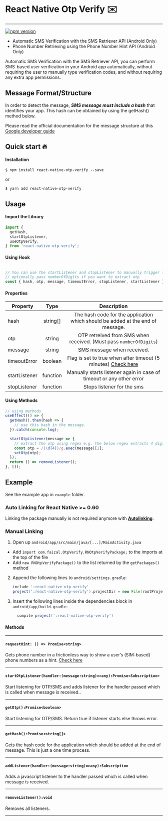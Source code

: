 # React Native Otp Verify ✉️

___
[![npm version](https://badge.fury.io/js/react-native-otp-verify.svg)](https://badge.fury.io/js/react-native-otp-verify)

- Automatic SMS Verification with the SMS Retriever API (Android Only)
- Phone Number Retrieving using the Phone Number Hint API (Android Only)

Automatic SMS Verification with the SMS Retriever API, you can perform SMS-based user verification in your Android app automatically, without requiring the user to manually type verification codes, and without requiring any extra app permissions.

## Message Format/Structure
In order to detect the message, **_SMS message must include a hash_** that identifies your app. This hash can be obtained by using the getHash() method below.

Please read the official documentation for the message structure at this
[Google developer guide](https://developers.google.com/identity/sms-retriever/verify)

## Quick start 🔥
#### Installation
`$ npm install react-native-otp-verify --save`

or

`$ yarn add react-native-otp-verify`


## Usage

#### Import the Library
```javascript
import {
  getHash,
  startOtpListener,
  useOtpVerify,
} from 'react-native-otp-verify';
```

#### Using Hook
```javascript

// You can use the startListener and stopListener to manually trigger listeners again.
// optionally pass numberOfDigits if you want to extract otp
const { hash, otp, message, timeoutError, stopListener, startListener } = useOtpVerify({numberOfDigits: 4});
```
#### Properties
| Property        |  Type  |  Description  |
| ------------- |:-------------:|:-------------:|
| hash      | string[] | The hash code for the application which should be added at the end of message.|
| otp     | string | OTP retreived from SMS when received. (Must pass `numberOfDigits`)       |
| message     | string |  SMS message when received.    |
| timeoutError | boolean | Flag is set to true when after timeout (5 minutes) [Check here](https://developers.google.com/identity/sms-retriever/request#2_start_the_sms_retriever)  |
| startListener | function | Manually starts listener again in case of timeout or any other error      |
| stopListener | function | Stops listener for the sms      |

#### Using Methods
```javascript
// using methods
useEffect(() => {
  getHash().then(hash => {
    // use this hash in the message.
  }).catch(console.log);

  startOtpListener(message => {
    // extract the otp using regex e.g. the below regex extracts 4 digit otp from message
    const otp = /(\d{4})/g.exec(message)[1];
    setOtp(otp);
  });
  return () => removeListener();
}, []);
```
## Example
See the example app in `example` folder.
### Auto Linking for React Native >= 0.60

Linking the package manually is not required anymore with [**Autolinking**](https://github.com/react-native-community/cli/blob/master/docs/autolinking.md).

### Manual Linking

1. Open up `android/app/src/main/java/[...]/MainActivity.java`
- Add `import com.faizal.OtpVerify.RNOtpVerifyPackage;` to the imports at the top of the file
- Add `new RNOtpVerifyPackage()` to the list returned by the `getPackages()` method
2. Append the following lines to `android/settings.gradle`:
   ```gradle
   include ':react-native-otp-verify'
   project(':react-native-otp-verify').projectDir = new File(rootProject.projectDir, 	'../node_modules/react-native-otp-verify/android')
   ```
3. Insert the following lines inside the dependencies block in `android/app/build.gradle`:
   ```gradle
     compile project(':react-native-otp-verify')
   ```

#### Methods
---
#### `requestHint: () => Promise<string>`

Gets phone number in a frictionless way to show a user’s (SIM-based) phone numbers as a hint. [Check here](https://developers.google.com/identity/phone-number-hint/android#request-phone-number-hint)

---
#### `startOtpListener(handler:(message:string)=>any):Promise<Subscription>`

Start listening for OTP/SMS and adds listener for the handler passed which is called when message is received..

---
#### `getOtp():Promise<boolean>`

Start listening for OTP/SMS. Return true if listener starts else throws error.

---
#### `getHash():Promise<string[]>`

Gets the hash code for the application which should be added at the end of message.
This is just a one time process.

---
#### `addListener(handler:(message:string)=>any):Subscription`

Adds a javascript listener to the handler passed which is called when message is received.

---
#### `removeListener():void`

Removes all listeners.

---
